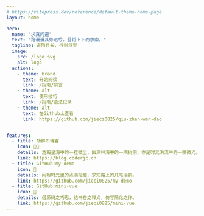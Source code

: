 ```yaml
---
# https://vitepress.dev/reference/default-theme-home-page
layout: home

hero:
  name: "求真问道"
  text: "路漫漫其修远兮，吾将上下而求索。"
  tagline: 道阻且长，行则将至
  image:
    src: /logo.svg
    alt: logo
  actions:
    - theme: brand
      text: 开始阅读
      link: /指南/前言
    - theme: alt
      text: 使用技巧
      link: /指南/语法记录
    - theme: alt
      text: 在Github上查看
      link: https://github.com/jieci0825/qiu-zhen-wen-dao


features:
  - title: 劫辞の博客
    icon: 🐦‍🔥
    details: 浩瀚星海中的一粒微尘，幽深林海中的一隅树洞，亦是时光洪流中的一瞬微光。
    link: https://blog.coderjc.cn
  - title: GitHub:my-demo
    icon: 🐋
    details: 闲暇时光里的点滴拾趣，求知路上的几笔涂鸦。
    link: https://github.com/jieci0825/my-demo
  - title: GitHub:mini-vue
    icon: 🐉
    details: 借源码之巧思，结书卷之释义，仿写简化之作。
    link: https://github.com/jieci0825/mini-vue
---
```


<script setup>
import Confetti from '../.vitepress/theme/components/confetti'
</script>

<Confetti/>

